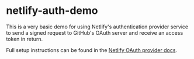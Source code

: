 # netlify-auth-demo

This is a very basic demo for using Netlify's authentication provider service to send a signed request to GitHub's OAuth server and receive an access token in return.

Full setup instructions can be found in the [Netlify OAuth provider docs](https://www.netlify.com/docs/authentication-providers).
